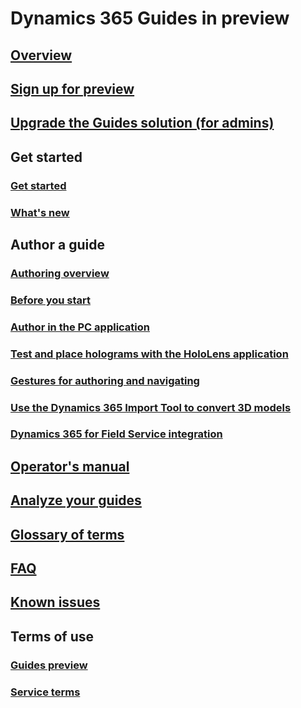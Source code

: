 # Dynamics 365 Guides in preview
## [Overview](index.md)
## [Sign up for preview](setup.md)
## [Upgrade the Guides solution (for admins)](upgrade.md)
## Get started
### [Get started](get-started.md)
### [What's new](new.md)
## Author a guide
### [Authoring overview](authoring-overview.md)
### [Before you start](before-you-start.md)
### [Author in the PC application](pc-authoring.md)
### [Test and place holograms with the HoloLens application](hololens-authoring.md)
### [Gestures for authoring and navigating](authoring-gestures.md)
### [Use the Dynamics 365 Import Tool to convert 3D models](import-tool.md)
### [Dynamics 365 for Field Service integration](field-service.md)
## [Operator's manual](operator-guide.md)
## [Analyze your guides](analytics-guide.md)
## [Glossary of terms](glossary.md)
## [FAQ](faq.md)
## [Known issues](known-issues.md)
## Terms of use
### [Guides preview](../legal/guides-preview.md)
### [Service terms](../legal/guides-service-terms.md)

